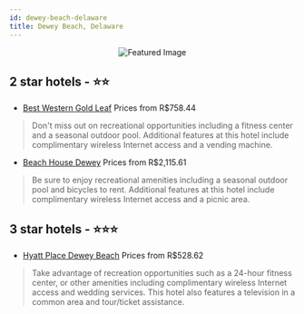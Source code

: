 ```yaml
---
id: dewey-beach-delaware
title: Dewey Beach, Delaware
---
```


<center><img src="https://i.travelapi.com/hotels/18000000/17450000/17444200/17444119/556df764_z.jpg" alt="Featured Image" /></center>


##  2 star hotels - ⭐️⭐️

-    [Best Western Gold Leaf](https://us.hurb.com/hotels/dewey-beach/best-western-gold-leaf-JNP-JP151865?cmp=18055) Prices from R$758.44
   > Don't miss out on recreational opportunities including a fitness center and a seasonal outdoor pool. Additional features at this hotel include complimentary wireless Internet access and a vending machine.
-    [Beach House Dewey](https://us.hurb.com/hotels/dewey-beach/beach-house-dewey-JNP-JP618710?cmp=18055) Prices from R$2,115.61
   > Be sure to enjoy recreational amenities including a seasonal outdoor pool and bicycles to rent. Additional features at this hotel include complimentary wireless Internet access and a picnic area.

##  3 star hotels - ⭐️⭐️⭐️

-    [Hyatt Place Dewey Beach](https://us.hurb.com/hotels/dewey-beach/hyatt-place-dewey-beach-JNP-JP740692?cmp=18055) Prices from R$528.62
   > Take advantage of recreation opportunities such as a 24-hour fitness center, or other amenities including complimentary wireless Internet access and wedding services. This hotel also features a television in a common area and tour/ticket assistance.

